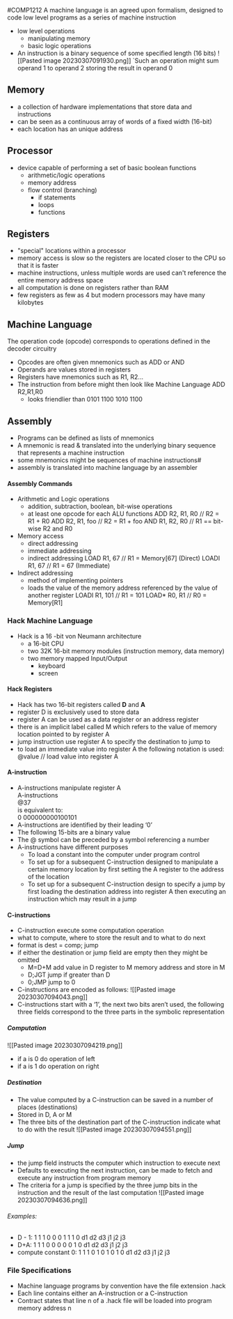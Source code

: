 #COMP1212
A machine language is an agreed upon formalism, designed to code low level programs as a series of machine instruction
- low level operations
	- manipulating memory
	- basic logic operations
- An instruction is a binary sequence of some specified length (16 bits)
![[Pasted image 20230307091930.png]]
`Such an operation might sum operand 1 to operand 2 storing the result in operand 0

## Memory
- a collection of hardware implementations that store data and instructions
- can be seen as a continuous array of words of a fixed width (16-bit)
- each location has an unique address

## Processor
- device capable of performing a set of basic boolean functions
	- arithmetic/logic operations
	- memory address
	- flow control (branching)
		- if statements
		- loops
		- functions

## Registers
- "special" locations within a processor
- memory access is slow so the registers are located closer to the CPU so that it is faster
- machine instructions, unless multiple words are used can't reference the entire memory address space
- all computation is done on registers rather than RAM
- few registers as few as 4 but modern processors may have many kilobytes

## Machine Language
The operation code (opcode) corresponds to operations defined in the decoder circuitry  
- Opcodes are often given mnemonics such as ADD or AND  
- Operands are values stored in registers  
- Registers have mnemonics such as R1, R2...  
- The instruction from before might then look like  Machine Language  ADD R2,R1,R0
	- looks friendlier than 0101 1100 1010 1100

## Assembly
- Programs can be defined as lists of mnemonics  
- A mnemonic is read & translated into the underlying binary sequence that represents a machine instruction  
- some mnemonics might be sequences of machine instructions#
- assembly is translated into machine language by an assembler
#### Assembly Commands
- Arithmetic and Logic operations
	- addition, subtraction, boolean, bit-wise operations
	- at least one opcode for each ALU functions
		ADD R2, R1, R0  // R2 = R1 + R0
		ADD R2, R1, foo  // R2 = R1 + foo
		AND R1, R2, R0  // R1 == bit-wise R2 and R0
- Memory access
	- direct addressing
	- immediate addressing
	- indirect addressing
		LOAD  R1, 67  // R1 = Memory[67]       (Direct)
		LOADI R1, 67  // R1 = 67                      (Immediate)
- Indirect addressing
	- method of implementing pointers
	- loads the value of the memory address referenced by the value of another register
		LOADI R1, 101  // R1 = 101
		LOAD* R0, R1   // R0 = Memory[R1]

### Hack Machine Language
- Hack is a 16 -bit von Neumann architecture
	- a 16-bit CPU
	- two 32K 16-bit memory modules (instruction memory, data memory)
	- two memory mapped Input/Output
		- keyboard
		- screen
#### Hack Registers
- Hack has two 16-bit registers called **D** and **A**
- register D is exclusively used to store data
- register A can be used as a data register or an address register
- there is an implicit label called M which refers to the value of memory location pointed to by register A
- jump instruction use register A to specify the destination to jump to 
- to load an immediate value into register A the following notation is used: @value // load value into register A

#### A-instruction
- A-instructions manipulate register A  
A-instructions  
@37  
is equivalent to:  
0 000000000100101
- A-instructions are identified by their leading ‘0’  
- The following 15-bits are a binary value  
- The @ symbol can be preceded by a symbol referencing a number
- A-instructions have different purposes  
	- To load a constant into the computer under program control  
	- To set up for a subsequent C-instruction designed to manipulate a certain memory location by first setting the A register to the address of the location  
	- To set up for a subsequent C-instruction design to specify a jump by first loading the destination address into register A then executing an instruction which may result in a jump

#### C-instructions
- C-instruction execute some computation operation
- what to compute, where to store the result and to what to do next
- format is
	dest = comp; jump
- if either the destination or jump field are empty then they might be omitted
	- M=D+M           add value in D register to M memory address and store in M
	- D;JGT              jump if greater than D
	- 0;JMP              jump to 0
- C-instructions are encoded as follows:
![[Pasted image 20230307094043.png]]
- C-instructions start with a ‘1’, the next two bits aren’t used, the following three fields  correspond to the three parts in the symbolic representation
##### Computation
![[Pasted image 20230307094219.png]]
- if a is 0 do operation of left
- if a is 1 do operation on right
##### Destination
- The value computed by a C-instruction can be saved in a number of places (destinations)  
- Stored in D, A or M  
- The three bits of the destination part of the C-instruction indicate what to do with the result
![[Pasted image 20230307094551.png]]
##### Jump
- the jump field instructs the computer which instruction to execute next  
- Defaults to executing the next instruction, can be made to fetch and execute any instruction from program memory  
- The criteria for a jump is specified by the three jump bits in the instruction and the result of the last computation
![[Pasted image 20230307094636.png]]
###### Examples:
- D - 1: 1 1 1 0 0 0 1 1 1 0 d1 d2 d3 j1 j2 j3
- D+A: 1 1 1 0 0 0 0 0 1 0 d1 d2 d3 j1 j2 j3
- compute constant 0: 1 1 1 0 1 0 1 0 1 0 d1 d2 d3 j1 j2 j3

### File Specifications
- Machine language programs by convention have the file extension .hack  
- Each line contains either an A-instruction or a C-instruction  
- Contract states that line n of a .hack file will be loaded into program memory address n
